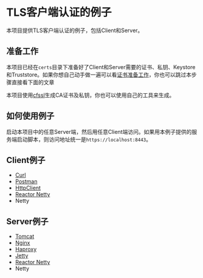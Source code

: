 # TLS客户端认证的例子
本项目提供TLS客户端认证的例子，包括Client和Server。

## 准备工作

本项目已经在`certs`目录下准备好了Client和Server需要的证书、私钥、Keystore和Truststore。如果你想自己动手做一遍可以看[证书准备工作](certs-prepare.md)，你也可以跳过本步骤直接看下面的文章

本项目使用[cfssl](cfssl)生成CA证书及私钥，你也可以使用自己的工具来生成。

## 如何使用例子

启动本项目中的任意Server端，然后用任意Client端访问。如果用本例子提供的服务端启动脚本，则访问地址统一是`https://localhost:8443`。

## Client例子

* [Curl](client/curl/index.md)
* [Postman](client/postman/index.md)
* [HttpClient](client/httpclient/index.md)
* [Reactor Netty](client/reactor-netty/index.md)
* Netty

## Server例子

* [Tomcat](server/tomcat/index.md)
* [Nginx](server/nginx/index.md)
* [Haproxy](server/haproxy/index.md)
* [Jetty](server/jetty/index.md)
* [Reactor Netty](server/reactor-netty/index.md)
* Netty
